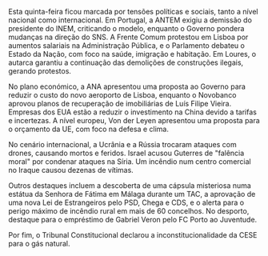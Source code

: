 Esta quinta-feira ficou marcada por tensões políticas e sociais, tanto a nível nacional como internacional. Em Portugal, a ANTEM exigiu a demissão do presidente do INEM, criticando o modelo, enquanto o Governo pondera mudanças na direção do SNS. A Frente Comum protestou em Lisboa por aumentos salariais na Administração Pública, e o Parlamento debateu o Estado da Nação, com foco na saúde, imigração e habitação. Em Loures, o autarca garantiu a continuação das demolições de construções ilegais, gerando protestos.

No plano económico, a ANA apresentou uma proposta ao Governo para reduzir o custo do novo aeroporto de Lisboa, enquanto o Novobanco aprovou planos de recuperação de imobiliárias de Luís Filipe Vieira. Empresas dos EUA estão a reduzir o investimento na China devido a tarifas e incertezas. A nível europeu, Von der Leyen apresentou uma proposta para o orçamento da UE, com foco na defesa e clima.

No cenário internacional, a Ucrânia e a Rússia trocaram ataques com drones, causando mortos e feridos. Israel acusou Guterres de "falência moral" por condenar ataques na Síria. Um incêndio num centro comercial no Iraque causou dezenas de vítimas.

Outros destaques incluem a descoberta de uma cápsula misteriosa numa estátua da Senhora de Fátima em Málaga durante um TAC, a aprovação de uma nova Lei de Estrangeiros pelo PSD, Chega e CDS, e o alerta para o perigo máximo de incêndio rural em mais de 60 concelhos. No desporto, destaque para o empréstimo de Gabriel Veron pelo FC Porto ao Juventude.

Por fim, o Tribunal Constitucional declarou a inconstitucionalidade da CESE para o gás natural.